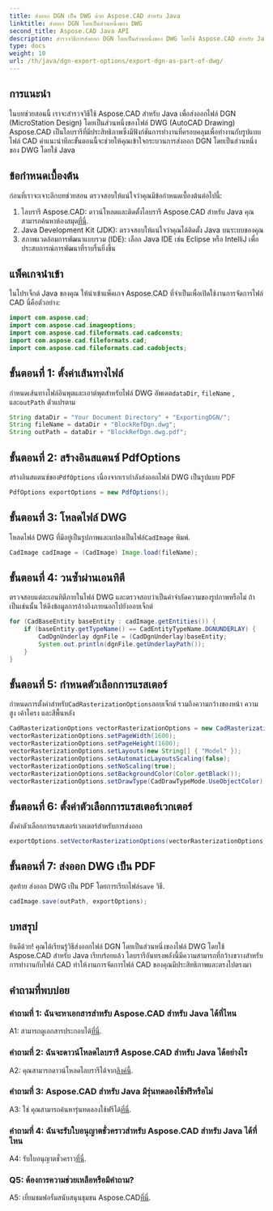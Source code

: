 ```yaml
---
title: ส่งออก DGN เป็น DWG ด้วย Aspose.CAD สำหรับ Java
linktitle: ส่งออก DGN โดยเป็นส่วนหนึ่งของ DWG
second_title: Aspose.CAD Java API
description: สำรวจวิธีการส่งออก DGN โดยเป็นส่วนหนึ่งของ DWG โดยใช้ Aspose.CAD สำหรับ Java ปฏิบัติตามคำแนะนำทีละขั้นตอนของเราเพื่อการจัดการไฟล์ CAD ที่มีประสิทธิภาพ
type: docs
weight: 10
url: /th/java/dgn-export-options/export-dgn-as-part-of-dwg/
---
```

## การแนะนำ

ในบทช่วยสอนนี้ เราจะสำรวจวิธีใช้ Aspose.CAD สำหรับ Java เพื่อส่งออกไฟล์ DGN (MicroStation Design) โดยเป็นส่วนหนึ่งของไฟล์ DWG (AutoCAD Drawing) Aspose.CAD เป็นไลบรารีที่มีประสิทธิภาพซึ่งมีฟังก์ชันการทำงานที่ครอบคลุมเพื่อทำงานกับรูปแบบไฟล์ CAD คำแนะนำทีละขั้นตอนนี้จะช่วยให้คุณเข้าใจกระบวนการส่งออก DGN โดยเป็นส่วนหนึ่งของ DWG โดยใช้ Java

## ข้อกำหนดเบื้องต้น

ก่อนที่เราจะเจาะลึกบทช่วยสอน ตรวจสอบให้แน่ใจว่าคุณมีข้อกำหนดเบื้องต้นต่อไปนี้:
1. ไลบรารี Aspose.CAD: ดาวน์โหลดและติดตั้งไลบรารี Aspose.CAD สำหรับ Java คุณสามารถค้นหาห้องสมุด[ที่นี่](https://releases.aspose.com/cad/java/).
2. Java Development Kit (JDK): ตรวจสอบให้แน่ใจว่าคุณได้ติดตั้ง Java บนระบบของคุณ
3. สภาพแวดล้อมการพัฒนาแบบรวม (IDE): เลือก Java IDE เช่น Eclipse หรือ IntelliJ เพื่อประสบการณ์การพัฒนาที่ราบรื่นยิ่งขึ้น

## แพ็คเกจนำเข้า

ในโปรเจ็กต์ Java ของคุณ ให้นำเข้าแพ็คเกจ Aspose.CAD ที่จำเป็นเพื่อเปิดใช้งานการจัดการไฟล์ CAD นี่คือตัวอย่าง:

```java
import com.aspose.cad;
import com.aspose.cad.imageoptions;
import com.aspose.cad.fileformats.cad.cadconsts;
import com.aspose.cad.fileformats.cad;
import com.aspose.cad.fileformats.cad.cadobjects;
```

## ขั้นตอนที่ 1: ตั้งค่าเส้นทางไฟล์

 กำหนดเส้นทางไฟล์อินพุตและเอาต์พุตสำหรับไฟล์ DWG อัพเดต`dataDir`, `fileName` , และ`outPath` ตัวแปรตาม

```java
String dataDir = "Your Document Directory" + "ExportingDGN/";
String fileName = dataDir + "BlockRefDgn.dwg";
String outPath = dataDir + "BlockRefDgn.dwg.pdf";
```

## ขั้นตอนที่ 2: สร้างอินสแตนซ์ PdfOptions

 สร้างอินสแตนซ์ของ`PdfOptions` เนื่องจากเรากำลังส่งออกไฟล์ DWG เป็นรูปแบบ PDF

```java
PdfOptions exportOptions = new PdfOptions();
```

## ขั้นตอนที่ 3: โหลดไฟล์ DWG

 โหลดไฟล์ DWG ที่มีอยู่เป็นรูปภาพและแปลงเป็นไฟล์`CadImage` พิมพ์.

```java
CadImage cadImage = (CadImage) Image.load(fileName);
```

## ขั้นตอนที่ 4: วนซ้ำผ่านเอนทิตี

ตรวจสอบแต่ละเอนทิตีภายในไฟล์ DWG และตรวจสอบว่าเป็นคำจำกัดความของรูปภาพหรือไม่ ถ้าเป็นเช่นนั้น ให้ดึงข้อมูลการอ้างอิงภายนอกไปยังออบเจ็กต์

```java
for (CadBaseEntity baseEntity : cadImage.getEntities()) {
    if (baseEntity.getTypeName() == CadEntityTypeName.DGNUNDERLAY) {
        CadDgnUnderlay dgnFile = (CadDgnUnderlay)baseEntity;
        System.out.println(dgnFile.getUnderlayPath());
    }
}
```

## ขั้นตอนที่ 5: กำหนดตัวเลือกการแรสเตอร์

 กำหนดการตั้งค่าสำหรับ`CadRasterizationOptions`ออบเจ็กต์ รวมถึงความกว้างของหน้า ความสูง เค้าโครง และสีพื้นหลัง

```java
CadRasterizationOptions vectorRasterizationOptions = new CadRasterizationOptions();
vectorRasterizationOptions.setPageWidth(1600);
vectorRasterizationOptions.setPageHeight(1600);
vectorRasterizationOptions.setLayouts(new String[] { "Model" });
vectorRasterizationOptions.setAutomaticLayoutsScaling(false);
vectorRasterizationOptions.setNoScaling(true);
vectorRasterizationOptions.setBackgroundColor(Color.getBlack());
vectorRasterizationOptions.setDrawType(CadDrawTypeMode.UseObjectColor);
```

## ขั้นตอนที่ 6: ตั้งค่าตัวเลือกการแรสเตอร์เวกเตอร์

ตั้งค่าตัวเลือกการแรสเตอร์เวกเตอร์สำหรับการส่งออก

```java
exportOptions.setVectorRasterizationOptions(vectorRasterizationOptions);
```

## ขั้นตอนที่ 7: ส่งออก DWG เป็น PDF

 สุดท้าย ส่งออก DWG เป็น PDF โดยการเรียกไฟล์`save` วิธี.

```java
cadImage.save(outPath, exportOptions);
```

## บทสรุป

ยินดีด้วย! คุณได้เรียนรู้วิธีส่งออกไฟล์ DGN โดยเป็นส่วนหนึ่งของไฟล์ DWG โดยใช้ Aspose.CAD สำหรับ Java เรียบร้อยแล้ว ไลบรารีอันทรงพลังนี้มีความสามารถที่กว้างขวางสำหรับการทำงานกับไฟล์ CAD ทำให้งานการจัดการไฟล์ CAD ของคุณมีประสิทธิภาพและตรงไปตรงมา

## คำถามที่พบบ่อย

### คำถามที่ 1: ฉันจะหาเอกสารสำหรับ Aspose.CAD สำหรับ Java ได้ที่ไหน

 A1: สามารถดูเอกสารประกอบได้[ที่นี่](https://reference.aspose.com/cad/java/).

### คำถามที่ 2: ฉันจะดาวน์โหลดไลบรารี Aspose.CAD สำหรับ Java ได้อย่างไร

 A2: คุณสามารถดาวน์โหลดไลบรารีได้จาก[ลิงค์นี้](https://releases.aspose.com/cad/java/).

### คำถามที่ 3: Aspose.CAD สำหรับ Java มีรุ่นทดลองใช้ฟรีหรือไม่

 A3: ใช่ คุณสามารถค้นหารุ่นทดลองใช้ฟรีได้[ที่นี่](https://releases.aspose.com/).

### คำถามที่ 4: ฉันจะรับใบอนุญาตชั่วคราวสำหรับ Aspose.CAD สำหรับ Java ได้ที่ไหน

 A4: รับใบอนุญาตชั่วคราว[ที่นี่](https://purchase.aspose.com/temporary-license/).

### Q5: ต้องการความช่วยเหลือหรือมีคำถาม?

 A5: เยี่ยมชมฟอรั่มสนับสนุนชุมชน Aspose.CAD[ที่นี่](https://forum.aspose.com/c/cad/19).